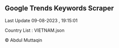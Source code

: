 

## Google Trends Keywords Scraper 
 
Last Update 09-08-2023 , 19:15:01

Country List :
VIETNAM.json



© Abdul Muttaqin 
